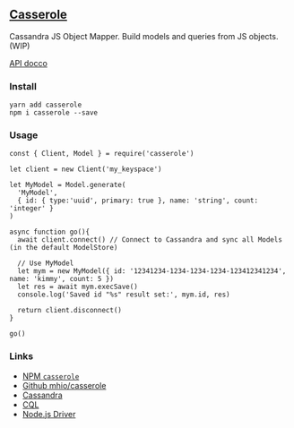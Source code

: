 [Casserole](https://github.com/mhio/casserole)
-----------

Cassandra JS Object Mapper. Build models and queries from JS objects. (WIP)

[API docco](doc/API.md)

### Install
```
yarn add casserole
npm i casserole --save
```

### Usage
```
const { Client, Model } = require('casserole')

let client = new Client('my_keyspace') 

let MyModel = Model.generate(
  'MyModel',
  { id: { type:'uuid', primary: true }, name: 'string', count: 'integer' }
)

async function go(){
  await client.connect() // Connect to Cassandra and sync all Models (in the default ModelStore)

  // Use MyModel
  let mym = new MyModel({ id: '12341234-1234-1234-1234-123412341234', name: 'kimmy', count: 5 })
  let res = await mym.execSave()
  console.log('Saved id "%s" result set:', mym.id, res)

  return client.disconnect()
}

go()
```

### Links

- [NPM `casserole`](https://www.npmjs.com/package/casserole)
- [Github mhio/casserole](https://github.com/mhio/casserole)
- [Cassandra](https://cassandra.apache.org/) 
- [CQL](https://cassandra.apache.org/doc/latest/cql/index.html)
- [Node.js Driver](https://github.com/datastax/nodejs-driver)
